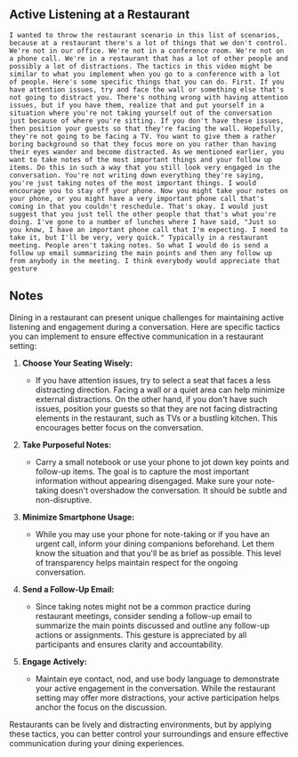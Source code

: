 ## Active Listening at a Restaurant
```
I wanted to throw the restaurant scenario in this list of scenarios, because at a restaurant there's a lot of things that we don't control. We're not in our office. We're not in a conference room. We're not on a phone call. We're in a restaurant that has a lot of other people and possibly a lot of distractions. The tactics in this video might be similar to what you implement when you go to a conference with a lot of people. Here's some specific things that you can do. First. If you have attention issues, try and face the wall or something else that's not going to distract you. There's nothing wrong with having attention issues, but if you have them, realize that and put yourself in a situation where you're not taking yourself out of the conversation just because of where you're sitting. If you don't have these issues, then position your guests so that they're facing the wall. Hopefully, they're not going to be facing a TV. You want to give them a rather boring background so that they focus more on you rather than having their eyes wander and become distracted. As we mentioned earlier, you want to take notes of the most important things and your follow up items. Do this in such a way that you still look very engaged in the conversation. You're not writing down everything they're saying, you're just taking notes of the most important things. I would encourage you to stay off your phone. Now you might take your notes on your phone, or you might have a very important phone call that's coming in that you couldn't reschedule. That's okay. I would just suggest that you just tell the other people that that's what you're doing. I've gone to a number of lunches where I have said, "Just so you know, I have an important phone call that I'm expecting. I need to take it, but I'll be very, very quick." Typically in a restaurant meeting. People aren't taking notes. So what I would do is send a follow up email summarizing the main points and then any follow up from anybody in the meeting. I think everybody would appreciate that gesture
```

## Notes
Dining in a restaurant can present unique challenges for maintaining active listening and engagement during a conversation. Here are specific tactics you can implement to ensure effective communication in a restaurant setting:

1. **Choose Your Seating Wisely:**
   - If you have attention issues, try to select a seat that faces a less distracting direction. Facing a wall or a quiet area can help minimize external distractions. On the other hand, if you don't have such issues, position your guests so that they are not facing distracting elements in the restaurant, such as TVs or a bustling kitchen. This encourages better focus on the conversation.

2. **Take Purposeful Notes:**
   - Carry a small notebook or use your phone to jot down key points and follow-up items. The goal is to capture the most important information without appearing disengaged. Make sure your note-taking doesn't overshadow the conversation. It should be subtle and non-disruptive.

3. **Minimize Smartphone Usage:**
   - While you may use your phone for note-taking or if you have an urgent call, inform your dining companions beforehand. Let them know the situation and that you'll be as brief as possible. This level of transparency helps maintain respect for the ongoing conversation.

4. **Send a Follow-Up Email:**
   - Since taking notes might not be a common practice during restaurant meetings, consider sending a follow-up email to summarize the main points discussed and outline any follow-up actions or assignments. This gesture is appreciated by all participants and ensures clarity and accountability.

5. **Engage Actively:**
   - Maintain eye contact, nod, and use body language to demonstrate your active engagement in the conversation. While the restaurant setting may offer more distractions, your active participation helps anchor the focus on the discussion.

Restaurants can be lively and distracting environments, but by applying these tactics, you can better control your surroundings and ensure effective communication during your dining experiences.